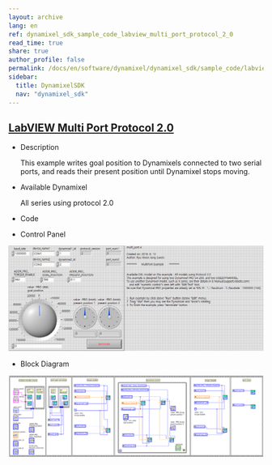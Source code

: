 ```yaml
---
layout: archive
lang: en
ref: dynamixel_sdk_sample_code_labview_multi_port_protocol_2_0
read_time: true
share: true
author_profile: false
permalink: /docs/en/software/dynamixel/dynamixel_sdk/sample_code/labview_multi_port_protocol_2_0/
sidebar:
  title: DynamixelSDK
  nav: "dynamixel_sdk"
---
```


<div style="counter-reset: h2 107"></div>
<div style="counter-reset: h1 3"></div>

## [LabVIEW Multi Port Protocol 2.0](#labview-multi-port-protocol-20)

- Description

  This example writes goal position to Dynamixels connected to two serial ports, and reads their present position until Dynamixel stops moving.

- Available Dynamixel

  All series using protocol 2.0

- Code

- Control Panel

![](https://github.com/ROBOTIS-GIT/ROBOTIS-Documents/blob/master/wiki-images/DynamixelSDK/4.SDKExample/4.7%20LabVIEW/multi_port2/multi_port2.png)

- Block Diagram

![](https://github.com/ROBOTIS-GIT/ROBOTIS-Documents/blob/master/wiki-images/DynamixelSDK/4.SDKExample/4.7%20LabVIEW/multi_port2/block_diagram.png)